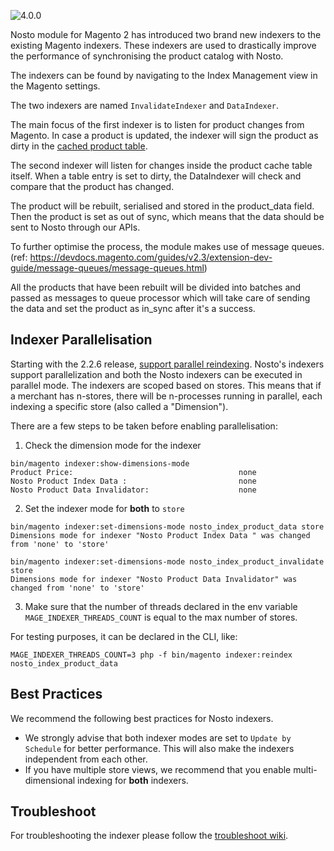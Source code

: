 ![4.0.0](https://img.shields.io/badge/nosto-4.0.0-green.svg)

Nosto module for Magento 2 has introduced two brand new indexers to the existing Magento indexers. These indexers are used to drastically improve the performance of synchronising the product catalog with Nosto.

The indexers can be found by navigating to the Index Management view in the Magento settings.

The two indexers are named `InvalidateIndexer` and `DataIndexer`. 

The main focus of the first indexer is to listen for product changes from Magento. In case a product is updated, the indexer will sign the product as dirty in the [cached product table](https://github.com/Nosto/nosto-magento2/wiki/Caching-Improvements). 

The second indexer will listen for changes inside the product cache table itself. When a table entry is set to dirty, the DataIndexer will check and compare that the product has changed. 

The product will be rebuilt, serialised and stored in the product_data field. Then the product is set as out of sync, which means that the data should be sent to Nosto through our APIs.

To further optimise the process, the module makes use of message queues. (ref: https://devdocs.magento.com/guides/v2.3/extension-dev-guide/message-queues/message-queues.html)

All the products that have been rebuilt will be divided into batches and passed as messages to queue processor which will take care of sending the data and set the product as in_sync after it's a success. 


## Indexer Parallelisation

Starting with the 2.2.6 release, [support parallel reindexing](https://community.magento.com/t5/Magento-DevBlog/Indexers-parallelization-and-optimization/ba-p/104922). Nosto's indexers support parallelization and both the Nosto indexers can be executed in parallel mode. The indexers are scoped based on stores. This means that if a merchant has n-stores, there will be n-processes running in parallel, each indexing a specific store (also called a "Dimension").

There are a few steps to be taken before enabling parallelisation:

1. Check the dimension mode for the indexer 

```shell
bin/magento indexer:show-dimensions-mode
Product Price:                                     none
Nosto Product Index Data :                         none
Nosto Product Data Invalidator:                    none
```

2. Set the indexer mode for **both** to `store`

```shell
bin/magento indexer:set-dimensions-mode nosto_index_product_data store
Dimensions mode for indexer "Nosto Product Index Data " was changed from 'none' to 'store'

```

```shell
bin/magento indexer:set-dimensions-mode nosto_index_product_invalidate store
Dimensions mode for indexer "Nosto Product Data Invalidator" was changed from 'none' to 'store'
```

3. Make sure that the number of threads declared in the env variable `MAGE_INDEXER_THREADS_COUNT` is equal to the max number of stores.

For testing purposes, it can be declared in the CLI, like:

```shell
MAGE_INDEXER_THREADS_COUNT=3 php -f bin/magento indexer:reindex nosto_index_product_data
```


## Best Practices
 
We recommend the following best practices for Nosto indexers. 

* We strongly advise that both indexer modes are set to `Update by Schedule` for better performance.  This will also make the indexers independent from each other.
* If you have multiple store views, we recommend that you enable multi-dimensional indexing for **both** indexers.


## Troubleshoot

For troubleshooting the indexer please follow the [troubleshoot wiki](https://github.com/Nosto/nosto-magento2/wiki/Indexer-troubleshooting).